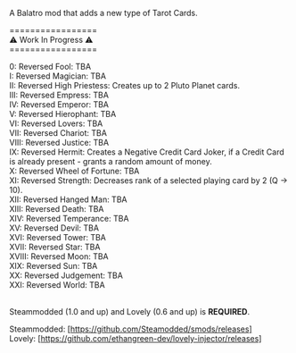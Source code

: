A Balatro mod that adds a new type of Tarot Cards.<br>

=================<br>
⚠️ Work In Progress ⚠️<br>
=================<br>

0:     Reversed Fool: TBA<br>
I:     Reversed Magician: TBA<br>
II:    Reversed High Priestess: Creates up to 2 Pluto Planet cards.<br>
III:   Reversed Empress: TBA<br>
IV:    Reversed Emperor: TBA<br>
V:     Reversed Hierophant: TBA<br>
VI:    Reversed Lovers: TBA<br>
VII:   Reversed Chariot: TBA<br>
VIII:  Reversed Justice: TBA<br>
IX:    Reversed Hermit: Creates a Negative Credit Card Joker, if a Credit Card is already present - grants a random amount of money.<br>
X:     Reversed Wheel of Fortune: TBA<br>
XI:    Reversed Strength: Decreases rank of a selected playing card by 2 (Q -> 10).<br>
XII:   Reversed Hanged Man: TBA<br>
XIII:  Reversed Death: TBA<br>
XIV:   Reversed Temperance: TBA<br>
XV:    Reversed Devil: TBA<br>
XVI:   Reversed Tower: TBA<br>
XVII:  Reversed Star: TBA<br>
XVIII: Reversed Moon: TBA<br>
XIX:   Reversed Sun: TBA<br>
XX:    Reversed Judgement: TBA<br>
XXI:   Reversed World: TBA<br><br>


Steammodded (1.0 and up) and Lovely (0.6 and up) is **REQUIRED**.<br>

Steammodded: [https://github.com/Steamodded/smods/releases]<br>
Lovely: [https://github.com/ethangreen-dev/lovely-injector/releases]

